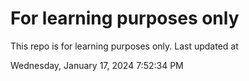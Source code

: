 # For learning purposes only
This repo is for learning purposes only.
Last updated at

Wednesday, January 17, 2024 7:52:34 PM

